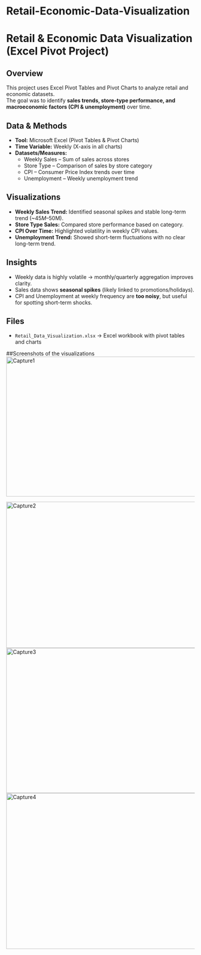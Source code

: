 # Retail-Economic-Data-Visualization

# Retail & Economic Data Visualization (Excel Pivot Project)

## Overview
This project uses Excel Pivot Tables and Pivot Charts to analyze retail and economic datasets.  
The goal was to identify **sales trends, store-type performance, and macroeconomic factors (CPI & unemployment)** over time.

## Data & Methods
- **Tool:** Microsoft Excel (Pivot Tables & Pivot Charts)  
- **Time Variable:** Weekly (X-axis in all charts)  
- **Datasets/Measures:**
  - Weekly Sales – Sum of sales across stores  
  - Store Type – Comparison of sales by store category  
  - CPI – Consumer Price Index trends over time  
  - Unemployment – Weekly unemployment trend  

## Visualizations
- **Weekly Sales Trend:** Identified seasonal spikes and stable long-term trend (~$45M–$50M).  
- **Store Type Sales:** Compared store performance based on category.  
- **CPI Over Time:** Highlighted volatility in weekly CPI values.  
- **Unemployment Trend:** Showed short-term fluctuations with no clear long-term trend.  

## Insights
- Weekly data is highly volatile → monthly/quarterly aggregation improves clarity.  
- Sales data shows **seasonal spikes** (likely linked to promotions/holidays).  
- CPI and Unemployment at weekly frequency are **too noisy**, but useful for spotting short-term shocks.  

## Files
- `Retail_Data_Visualization.xlsx` → Excel workbook with pivot tables and charts

  
##Screenshots of the visualizations  
<img width="571" height="373" alt="Capture1" src="https://github.com/user-attachments/assets/f2434764-2029-4d92-84ab-9dcaf888bfa9" />

<img width="666" height="390" alt="Capture2" src="https://github.com/user-attachments/assets/4e9e6b90-e966-4d33-be6c-dcbf056dd1b9" />

<img width="735" height="387" alt="Capture3" src="https://github.com/user-attachments/assets/7b513da7-6f05-4a19-9d07-417fd2960878" />

<img width="737" height="416" alt="Capture4" src="https://github.com/user-attachments/assets/b355aea1-8fc6-4b06-949d-b26bdc1bf842" />







